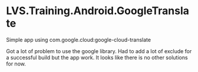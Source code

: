 # LVS.Training.Android.GoogleTranslate
Simple app using com.google.cloud:google-cloud-translate

Got a lot of problem to use the google library. Had to add a lot of exclude for a successful build but the app work. It looks like there is no other solutions for now.
